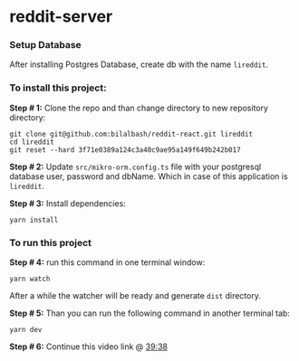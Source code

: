 # reddit-server

### Setup Database
After installing Postgres Database, create db with the name `lireddit`.

### To install this project:

**Step # 1:**
Clone the repo and than change directory to new repository directory:
```
git clone git@github.com:bilalbash/reddit-react.git lireddit
cd lireddit
git reset --hard 3f71e0389a124c3a40c9ae95a149f649b242b017
```

**Step # 2:**
Update `src/mikro-orm.config.ts` file with your postgresql database user, password
and dbName. Which in case of this application is `lireddit`.

**Step # 3:**
Install dependencies:
```
yarn install
```

### To run this project
**Step # 4:**
run this command in one terminal window:

```
yarn watch
```
After a while the watcher will be ready and generate `dist` directory.

**Step # 5:**
Than you can run the following command in another terminal tab:

```
yarn dev
```

**Step # 6:**
Continue this video link @ [39:38](`https://www.youtube.com/watch?v=I6ypD7qv3Z8&t=2211s`)

